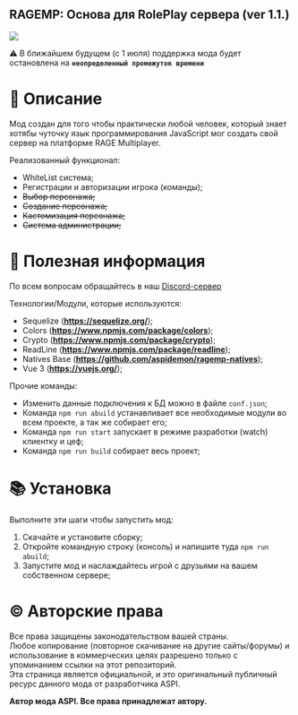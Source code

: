 ## RAGEMP: Основа для RolePlay сервера (ver 1.1.)
![](https://cdn.discordapp.com/attachments/964767885270581298/989902053176381590/test.png)

⚠ В ближайшем будущем (с 1 июля) поддержка мода будет остановлена на **`неопределенный промежуток времени`**

# 📃 Описание
Мод создан для того чтобы практически любой человек, который знает хотябы чуточку язык программирования JavaScript мог создать свой сервер на платформе RAGE Multiplayer.

Реализованный функционал:
- WhiteList система;
- Регистрации и авторизации игрока (команды);
- ~~Выбор персонажа;~~
- ~~Создание персонажа;~~
- ~~Кастомизация персонажа;~~
- ~~Система администрации;~~

# 📌 Полезная информация
По всем вопросам обращайтесь в наш [Discord-сервер](https://dscrd.in/basicmode)

Технологии/Модули, которые используются:
- Sequelize (__https://sequelize.org/__);
- Colors (__https://www.npmjs.com/package/colors__);
- Crypto (__https://www.npmjs.com/package/crypto__);
- ReadLine (__https://www.npmjs.com/package/readline__);
- Natives Base (__https://github.com/aspidemon/ragemp-natives__);
- Vue 3 (__https://vuejs.org/__);

Прочие команды:
- Изменить данные подключения к БД можно в файле `conf.json`;
- Команда `npm run abuild` устанавливает все необходимые модули во всем проекте, а так же собирает его;
- Команда `npm run start` запускает в режиме разработки (watch) клиентку и цеф;
- Команда `npm run build` собирает весь проект;

# 📚 Установка
Выполните эти шаги чтобы запустить мод:
1. Скачайте и установите сборку;
2. Откройте командную строку (консоль) и напишите туда `npm run abuild`;
3. Запустите мод и наслаждайтесь игрой с друзьями на вашем собственном сервере;

# © Авторские права
Все права защищены законодательством вашей страны.<br>
Любое копирование (повторное скачивание на другие сайты/форумы) и использование в коммерческих целях разрешено только с упоминанием ссылки на этот репозиторий.<br>
Эта страница является официальной, и это оригинальный публичный ресурс данного мода от разработчика ASPI.<br>

**Автор мода ASPI. Все права принадлежат автору.**
